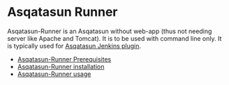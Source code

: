 # Asqatasun Runner

Asqatasun-Runner is an Asqatasun without web-app (thus not needing server like Apache and Tomcat). 
It is to be used with command line only. It is typically used for [Asqatasun Jenkins plugin](https://github.com/Asqatasun/Asqatasun-Jenkins-Plugin).

* [Asqatasun-Runner Prerequisites](prerequisites-runner.md)
* [Asqatasun-Runner installation](install-runner.md)
* [Asqatasun-Runner usage](usage-runner.md)